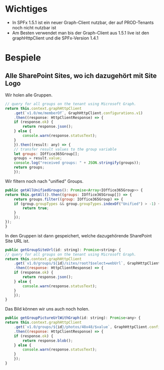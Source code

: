 # Wichtiges
* In SPFx 1.5.1 ist ein neuer Graph-Client nutzbar, der auf PROD-Tenants noch nicht nutzbar ist
* Am Besten verwendet man bis der Graph-Client aus 1.5.1 live ist den graphHttpClient und die SPFx-Version 1.4.1

# Bespiele

## Alle SharePoint Sites, wo ich dazugehört mit Site Logo
Wir holen alle Gruppen.
```javascript
// query for all groups on the tenant using Microsoft Graph.
return this.context.graphHttpClient
    .get(`v1.0/me/memberOf`, GraphHttpClient.configurations.v1)
    .then((response: HttpClientResponse) => {
    if (response.ok) {
        return response.json();
    } else {
        console.warn(response.statusText);
    }
    }).then((result: any) => {
    // transfer result values to the group variable
    let groups: IOffice365Group[];
    groups = result.value;
    console.log("received groups: " + JSON.stringify(groups));
    return groups;
    });
```

Wir filtern noch nach "unified" Groups.
```javascript
public getAllUnifiedGroups(): Promise<Array<IOffice365Group>> {
return this.getAll().then((groups: IOffice365Group[]) => {
    return groups.filter((group: IOffice365Group) => {
    if (group.groupTypes && group.groupTypes.indexOf("Unified") > -1) {
        return true;
    }
    });
});
}
```

In den Gruppen ist dann gespeichert, welche dazugehörende SharePoint Site URL ist.
```javascript
public getGroupSiteUrl(id: string): Promise<string> {
// query for all groups on the tenant using Microsoft Graph.
return this.context.graphHttpClient
    .get(`v1.0/groups/${id}/sites/root?$select=webUrl`, GraphHttpClient.configurations.v1)
    .then((response: HttpClientResponse) => {
    if (response.ok) {
        return response.json();
    } else {
        console.warn(response.statusText);
    }
    });
}
```

Das Bild können wir uns auch noch holen.
```javascript
public getGroupPictureUrlWithGraph(id: string): Promise<any> {
return this.context.graphHttpClient
    .get(`v1.0/groups/${id}/photos/48x48/$value`, GraphHttpClient.configurations.v1)
    .then((response: HttpClientResponse) => {
    if (response.ok) {
        return response.blob();
    } else {
        console.warn(response.statusText);
    }
    });
}
```

